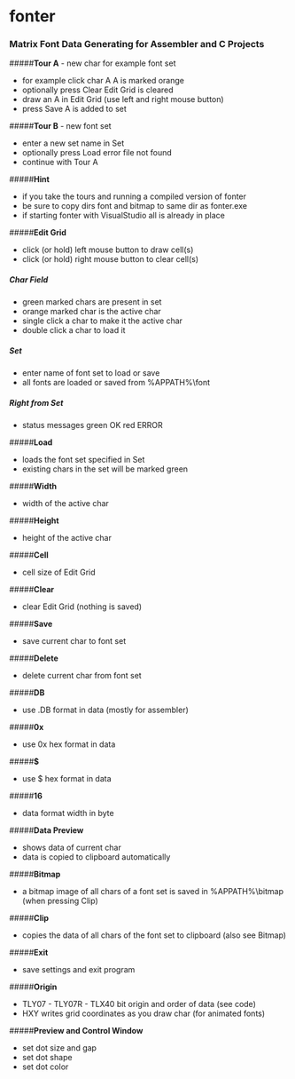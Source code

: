 # fonter

### Matrix Font Data Generating for Assembler and C Projects

#####**Tour A** - new char for example font set
- for example click char A 
A is marked orange
- optionally press Clear 
Edit Grid is cleared
- draw an A in Edit Grid
(use left and right mouse button)
- press Save
A is added to set

#####**Tour B** - new font set
- enter a new set name in Set
- optionally press Load
error file not found
- continue with Tour A

#####**Hint**
- if you take the tours and running a compiled version of fonter
- be sure to copy dirs font and bitmap to same dir as fonter.exe
- if starting fonter with VisualStudio all is already in place

#####**Edit Grid**
- click (or hold) left mouse button to draw cell(s)
- click (or hold) right mouse button to clear cell(s)

##### **Char Field**
- green marked chars are present in set
- orange marked char is the active char
- single click a char to make it the active char
- double click a char to load it

##### **Set**
- enter name of font set to load or save
- all fonts are loaded or saved from %APPATH%\font

##### **Right from Set**

 - status messages
 green OK
 red ERROR

#####**Load**
- loads the font set specified in Set
- existing chars in the set will be marked green

#####**Width**
- width of the active char

#####**Height**

 - height of the active char

#####**Cell**

 - cell size of Edit Grid

#####**Clear**
- clear Edit Grid
(nothing is saved)

#####**Save**
- save current char to font set

#####**Delete**

 - delete current char from font set

#####**DB**
- use .DB format in data 
(mostly for assembler)

#####**0x**
- use 0x hex format in data

#####**$**
- use $ hex format in data

#####**16**
- data format width in byte

#####**Data Preview**
- shows data of current char
- data is copied to clipboard automatically

#####**Bitmap**
- a bitmap image of all chars of a font set is saved in %APPATH%\bitmap 
(when pressing Clip)

#####**Clip**
- copies the data of all chars of the font set to clipboard
(also see Bitmap)

#####**Exit**
- save settings and exit program

#####**Origin**
- TLY07 - TLY07R - TLX40
bit origin and order of data 
(see code)
- HXY
writes grid coordinates as you draw char
(for animated fonts)

#####**Preview and Control Window** 
- set dot size and gap
- set dot shape
- set dot color
